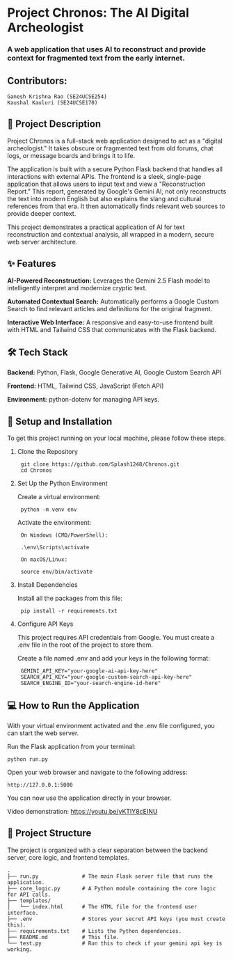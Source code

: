 # Project Chronos: The AI Digital Archeologist

### A web application that uses AI to reconstruct and provide context for fragmented text from the early internet.

## Contributors:

    Ganesh Krishna Rao (SE24UCSE254)
    Kaushal Kauluri (SE24UCSE170)

## 📖 Project Description

Project Chronos is a full-stack web application designed to act as a "digital archeologist." It takes obscure or fragmented text from old forums, chat logs, or message boards and brings it to life.

The application is built with a secure Python Flask backend that handles all interactions with external APIs. The frontend is a sleek, single-page application that allows users to input text and view a "Reconstruction Report." This report, generated by Google's Gemini AI, not only reconstructs the text into modern English but also explains the slang and cultural references from that era. It then automatically finds relevant web sources to provide deeper context.

This project demonstrates a practical application of AI for text reconstruction and contextual analysis, all wrapped in a modern, secure web server architecture.

## ✨ Features

**AI-Powered Reconstruction:** Leverages the Gemini 2.5 Flash model to intelligently interpret and modernize cryptic text.

**Automated Contextual Search:** Automatically performs a Google Custom Search to find relevant articles and definitions for the original fragment.

 **Interactive Web Interface:** A responsive and easy-to-use frontend built with HTML and Tailwind CSS that communicates with the Flask backend.

## 🛠️ Tech Stack

**Backend:** Python, Flask, Google Generative AI, Google Custom Search API

**Frontend:** HTML, Tailwind CSS, JavaScript (Fetch API)

**Environment:** python-dotenv for managing API keys.

## 🚀 Setup and Installation

To get this project running on your local machine, please follow these steps.
1. Clone the Repository

        git clone https://github.com/Splash1248/Chronos.git
        cd Chronos

2. Set Up the Python Environment

    Create a virtual environment:

        python -m venv env


    Activate the environment:

        On Windows (CMD/PowerShell):

        .\env\Scripts\activate

        On macOS/Linux:

        source env/bin/activate

3. Install Dependencies

    Install all the packages from this file:

        pip install -r requirements.txt

4. Configure API Keys

    This project requires API credentials from Google. You must create a .env file in the root of the project to store them.

    Create a file named .env and add your keys in the following format:

        GEMINI_API_KEY="your-google-ai-api-key-here"
        SEARCH_API_KEY="your-google-custom-search-api-key-here"
        SEARCH_ENGINE_ID="your-search-engine-id-here"

## 💻 How to Run the Application

With your virtual environment activated and the .env file configured, you can start the web server.

Run the Flask application from your terminal:

    python run.py

Open your web browser and navigate to the following address:
    
    http://127.0.0.1:5000

You can now use the application directly in your browser.

Video demonstration: https://youtu.be/yKTIY8cEINU

## 📂 Project Structure

The project is organized with a clear separation between the backend server, core logic, and frontend templates.

    .
    ├── run.py              # The main Flask server file that runs the application.
    ├── core_logic.py       # A Python module containing the core logic for API calls.
    ├── templates/
    │   └── index.html      # The HTML file for the frontend user interface.
    ├── .env                # Stores your secret API keys (you must create this).
    ├── requirements.txt    # Lists the Python dependencies.
    ├── README.md           # This file.
    └── test.py             # Run this to check if your gemini api key is working.


